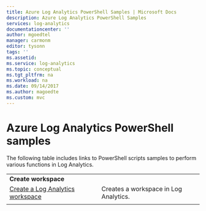 ```yaml
---
title: Azure Log Analytics PowerShell Samples | Microsoft Docs
description: Azure Log Analytics PowerShell Samples
services: log-analytics
documentationcenter: ''
author: mgoedtel
manager: carmonm
editor: tysonn
tags: ''
ms.assetid: 
ms.service: log-analytics
ms.topic: conceptual
ms.tgt_pltfrm: na
ms.workload: na
ms.date: 09/14/2017
ms.author: magoedte
ms.custom: mvc
---
```


# Azure Log Analytics PowerShell samples

The following table includes links to PowerShell scripts samples to perform various functions in Log Analytics.

| | |
|---|---|
|**Create workspace**||
| [Create a Log Analytics workspace](scripts/log-analytics-powershell-sample-create-workspace.md) | Creates a workspace in Log Analytics.|
| | |

